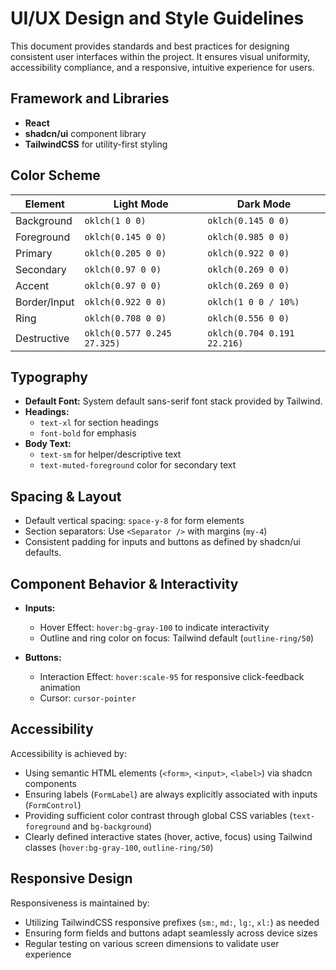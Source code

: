 # UI/UX Design and Style Guidelines

This document provides standards and best practices for designing consistent user interfaces within the project. It ensures visual uniformity, accessibility compliance, and a responsive, intuitive experience for users.

## Framework and Libraries

- **React**
- **shadcn/ui** component library
- **TailwindCSS** for utility-first styling

## Color Scheme

| Element          | Light Mode                          | Dark Mode                           |
|------------------|-------------------------------------|-------------------------------------|
| Background       | `oklch(1 0 0)`                      | `oklch(0.145 0 0)`                  |
| Foreground       | `oklch(0.145 0 0)`                  | `oklch(0.985 0 0)`                  |
| Primary          | `oklch(0.205 0 0)`                  | `oklch(0.922 0 0)`                  |
| Secondary        | `oklch(0.97 0 0)`                   | `oklch(0.269 0 0)`                  |
| Accent           | `oklch(0.97 0 0)`                   | `oklch(0.269 0 0)`                  |
| Border/Input     | `oklch(0.922 0 0)`                  | `oklch(1 0 0 / 10%)`                |
| Ring             | `oklch(0.708 0 0)`                  | `oklch(0.556 0 0)`                  |
| Destructive      | `oklch(0.577 0.245 27.325)`         | `oklch(0.704 0.191 22.216)`         |

## Typography

- **Default Font:** System default sans-serif font stack provided by Tailwind.
- **Headings:**
  - `text-xl` for section headings
  - `font-bold` for emphasis
- **Body Text:**
  - `text-sm` for helper/descriptive text
  - `text-muted-foreground` color for secondary text

## Spacing & Layout

- Default vertical spacing: `space-y-8` for form elements
- Section separators: Use `<Separator />` with margins (`my-4`)
- Consistent padding for inputs and buttons as defined by shadcn/ui defaults.

## Component Behavior & Interactivity

- **Inputs:**
  - Hover Effect: `hover:bg-gray-100` to indicate interactivity
  - Outline and ring color on focus: Tailwind default (`outline-ring/50`)

- **Buttons:**
  - Interaction Effect: `hover:scale-95` for responsive click-feedback animation
  - Cursor: `cursor-pointer`

## Accessibility

Accessibility is achieved by:

- Using semantic HTML elements (`<form>`, `<input>`, `<label>`) via shadcn components
- Ensuring labels (`FormLabel`) are always explicitly associated with inputs (`FormControl`)
- Providing sufficient color contrast through global CSS variables (`text-foreground` and `bg-background`)
- Clearly defined interactive states (hover, active, focus) using Tailwind classes (`hover:bg-gray-100`, `outline-ring/50`)

## Responsive Design

Responsiveness is maintained by:

- Utilizing TailwindCSS responsive prefixes (`sm:`, `md:`, `lg:`, `xl:`) as needed
- Ensuring form fields and buttons adapt seamlessly across device sizes
- Regular testing on various screen dimensions to validate user experience
